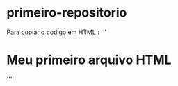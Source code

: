 # primeiro-repositorio

Para copiar o codigo em HTML :
'''
<html>
<h1>Meu primeiro arquivo HTML</h1>
</html>
'''
